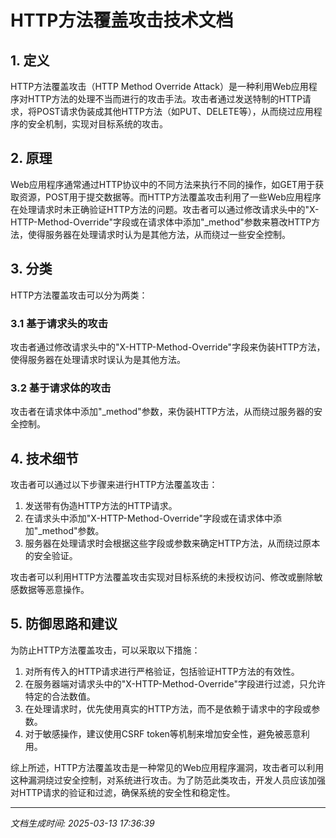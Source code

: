 # HTTP方法覆盖攻击技术文档

## 1. 定义

HTTP方法覆盖攻击（HTTP Method Override Attack）是一种利用Web应用程序对HTTP方法的处理不当而进行的攻击手法。攻击者通过发送特制的HTTP请求，将POST请求伪装成其他HTTP方法（如PUT、DELETE等），从而绕过应用程序的安全机制，实现对目标系统的攻击。

## 2. 原理

Web应用程序通常通过HTTP协议中的不同方法来执行不同的操作，如GET用于获取资源，POST用于提交数据等。而HTTP方法覆盖攻击利用了一些Web应用程序在处理请求时未正确验证HTTP方法的问题。攻击者可以通过修改请求头中的"X-HTTP-Method-Override"字段或在请求体中添加"_method"参数来篡改HTTP方法，使得服务器在处理请求时认为是其他方法，从而绕过一些安全控制。

## 3. 分类

HTTP方法覆盖攻击可以分为两类：

### 3.1 基于请求头的攻击

攻击者通过修改请求头中的"X-HTTP-Method-Override"字段来伪装HTTP方法，使得服务器在处理请求时误认为是其他方法。

### 3.2 基于请求体的攻击

攻击者在请求体中添加"_method"参数，来伪装HTTP方法，从而绕过服务器的安全控制。

## 4. 技术细节

攻击者可以通过以下步骤来进行HTTP方法覆盖攻击：

1. 发送带有伪造HTTP方法的HTTP请求。
2. 在请求头中添加"X-HTTP-Method-Override"字段或在请求体中添加"_method"参数。
3. 服务器在处理请求时会根据这些字段或参数来确定HTTP方法，从而绕过原本的安全验证。

攻击者可以利用HTTP方法覆盖攻击实现对目标系统的未授权访问、修改或删除敏感数据等恶意操作。

## 5. 防御思路和建议

为防止HTTP方法覆盖攻击，可以采取以下措施：

1. 对所有传入的HTTP请求进行严格验证，包括验证HTTP方法的有效性。
2. 在服务器端对请求头中的"X-HTTP-Method-Override"字段进行过滤，只允许特定的合法数值。
3. 在处理请求时，优先使用真实的HTTP方法，而不是依赖于请求中的字段或参数。
4. 对于敏感操作，建议使用CSRF token等机制来增加安全性，避免被恶意利用。

综上所述，HTTP方法覆盖攻击是一种常见的Web应用程序漏洞，攻击者可以利用这种漏洞绕过安全控制，对系统进行攻击。为了防范此类攻击，开发人员应该加强对HTTP请求的验证和过滤，确保系统的安全性和稳定性。

---

*文档生成时间: 2025-03-13 17:36:39*
